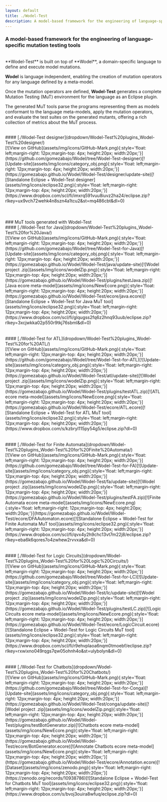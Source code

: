 ```yaml
---
layout: default
title: ./Wodel-Test
description: A model-based framework for the engineering of language-specific mutation testing tools
---
```


### A model-based framework for the engineering of language-specific mutation testing tools
<br>
**Wodel-Test** is built on top of **Wodel**, a domain-specific language to define and execute model mutations.

**Wodel** is language independent, enabling the creation of mutation operators for any language defined by a meta-model.

Once the mutation operators are defined, **Wodel-Test** generates a complete Mutation Testing (MuT) environment for the language as an Eclipse plugin.

The generated MuT tools parse the programs representing them as models conformant to the language meta-models, apply the mutation operators, and evaluate the test suites on the generated mutants, offering a rich collection of metrics about the MuT process.

<br>
#### [./Wodel-Test designer](dropdown/Wodel-Test%20plugins_Wodel-Test%20designer/)

<div style="text-align: left" markdown="1">
[![View on GitHub](assets/img/icons/GitHub-Mark.png){:style='float: left;margin-right: 12px;margin-top: 4px; height:20px; width:20px;'}](https://github.com/gomezabajo/Wodel/tree/Wodel-Test-designer)[![Update-site](assets/img/icons/category_obj.png){:style='float: left;margin-right: 12px;margin-top: 4px; height:20px; width:20px;'}](https://gomezabajo.github.io/Wodel/Wodel-Test/designer/update-site)[![Standalone Eclipse + Wodel-Test designer](assets/img/icons/eclipse32.png){:style='float: left;margin-right: 12px;margin-top: 4px; height:20px; width:20px;'}](https://www.dropbox.com/scl/fi/imxrq591vuu8iuvz2ha24/eclipse.zip?rlkey=ux9vch72wehk4n8szn4a1tcu2&st=mq486cbt&dl=0)
</div>
<br>
<br>

<br>
### MuT tools generated with Wodel-Test
<br>
#### [./Wodel-Test for Java](dropdown/Wodel-Test%20plugins_Wodel-Test%20for%20Java/)

<div style="text-align: left" markdown="1">
[![View on GitHub](assets/img/icons/GitHub-Mark.png){:style='float: left;margin-right: 12px;margin-top: 4px; height:20px; width:20px;'}](https://github.com/gomezabajo/Wodel/tree/Wodel-Test-for-Java)[![Update-site](assets/img/icons/category_obj.png){:style='float: left;margin-right: 12px;margin-top: 4px; height:20px; width:20px;'}](https://gomezabajo.github.io/Wodel/Wodel-Test/java/update-site)[![Wodel project .zip](assets/img/icons/wodelZip.png){:style='float: left;margin-right: 12px;margin-top: 4px; height:20px; width:20px;'}](https://gomezabajo.github.io/Wodel/Wodel-Test/plugins/testJava.zip)[![Java ecore meta-model](assets/img/icons/NewEcore.png){:style='float: left;margin-right: 12px;margin-top: 4px; height:20px; width:20px;'}](https://gomezabajo.github.io/Wodel/Wodel-Test/ecore/java.ecore)[![Standalone Eclipse + Wodel-Test for Java MuT tool](assets/img/icons/eclipse32.png){:style='float: left;margin-right: 12px;margin-top: 4px; height:20px; width:20px;'}](https://www.dropbox.com/scl/fi/glqugss2fq6z2hnq93uub/eclipse.zip?rlkey=3xcjwkka02p550r9tkj76sbml&dl=0)
</div>
<br>
<br>
#### [./Wodel-Test for ATL](dropdown/Wodel-Test%20plugins_Wodel-Test%20for%20ATL/)

<div style="text-align: left" markdown="1">
[![View on GitHub](assets/img/icons/GitHub-Mark.png){:style='float: left;margin-right: 12px;margin-top: 4px; height:20px; width:20px;'}](https://github.com/gomezabajo/Wodel/tree/Wodel-Test-for-ATL)[![Update-site](assets/img/icons/category_obj.png){:style='float: left;margin-right: 12px;margin-top: 4px; height:20px; width:20px;'}](https://gomezabajo.github.io/Wodel/Wodel-Test/atl/update-site)[![Wodel project .zip](assets/img/icons/wodelZip.png){:style='float: left;margin-right: 12px;margin-top: 4px; height:20px; width:20px;'}](https://gomezabajo.github.io/Wodel/Wodel-Test/plugins/testATL.zip)[![ATL ecore meta-model](assets/img/icons/NewEcore.png){:style='float: left;margin-right: 12px;margin-top: 4px; height:20px; width:20px;'}](https://gomezabajo.github.io/Wodel/Wodel-Test/ecore/ATL.ecore)[![Standalone Eclipse + Wodel-Test for ATL MuT tool](assets/img/icons/eclipse32.png){:style='float: left;margin-right: 12px;margin-top: 4px; height:20px; width:20px;'}](https://www.dropbox.com/s/kzbryl115py54g5/eclipse.zip?dl=0)
</div>
<br>
<br>
#### [./Wodel-Test for Finite Automata](dropdown/Wodel-Test%20plugins_Wodel-Test%20for%20Finite%20Automata/)

<div style="text-align: left" markdown="1">
[![View on GitHub](assets/img/icons/GitHub-Mark.png){:style='float: left;margin-right: 12px;margin-top: 4px; height:20px; width:20px;'}](https://github.com/gomezabajo/Wodel/tree/Wodel-Test-for-FA)[![Update-site](assets/img/icons/category_obj.png){:style='float: left;margin-right: 12px;margin-top: 4px; height:20px; width:20px;'}](https://gomezabajo.github.io/Wodel/Wodel-Test/fa/update-site)[![Wodel project .zip](assets/img/icons/wodelZip.png){:style='float: left;margin-right: 12px;margin-top: 4px; height:20px; width:20px;'}](https://gomezabajo.github.io/Wodel/Wodel-Test/plugins/testFA.zip)[![Finite Automata ecore meta-model](assets/img/icons/NewEcore.png){:style='float: left;margin-right: 12px;margin-top: 4px; height:20px; width:20px;'}](https://gomezabajo.github.io/Wodel/Wodel-Test/ecore/DFAAutomaton.ecore)[![Standalone Eclipse + Wodel-Test for Finite Automata MuT tool](assets/img/icons/eclipse32.png){:style='float: left;margin-right: 12px;margin-top: 4px; height:20px; width:20px;'}](https://www.dropbox.com/scl/fi/qvx4y2h9chc13vt7m22j8/eclipse.zip?rlkey=eba6k6qores7o4zwhew2rvvxa&dl=0)
</div>
<br>
<br>
#### [./Wodel-Test for Logic Circuits](dropdown/Wodel-Test%20plugins_Wodel-Test%20for%20Logic%20Circuits/)

<div style="text-align: left" markdown="1">
[![View on GitHub](assets/img/icons/GitHub-Mark.png){:style='float: left;margin-right: 12px;margin-top: 4px; height:20px; width:20px;'}](https://github.com/gomezabajo/Wodel/tree/Wodel-Test-for-LC)[![Update-site](assets/img/icons/category_obj.png){:style='float: left;margin-right: 12px;margin-top: 4px; height:20px; width:20px;'}](https://gomezabajo.github.io/Wodel/Wodel-Test/lc/update-site)[![Wodel project .zip](assets/img/icons/wodelZip.png){:style='float: left;margin-right: 12px;margin-top: 4px; height:20px; width:20px;'}](https://gomezabajo.github.io/Wodel/Wodel-Test/plugins/testLC.zip)[![Logic Circuits ecore meta-model](assets/img/icons/NewEcore.png){:style='float: left;margin-right: 12px;margin-top: 4px; height:20px; width:20px;'}](https://gomezabajo.github.io/Wodel/Wodel-Test/ecore/LogicCircuit.ecore)[![Standalone Eclipse + Wodel-Test for Logic Circuits MuT tool](assets/img/icons/eclipse32.png){:style='float: left;margin-right: 12px;margin-top: 4px; height:20px; width:20px;'}](https://www.dropbox.com/scl/fi/r9ehvplaoa6nqm0tmoebf/eclipse.zip?rlkey=rxwixno049rqgs7qw05ohnh4o&st=ulybolyn&dl=0)
</div>
<br>
<br>
#### [./Wodel-Test for Chatbots](dropdown/Wodel-Test%20plugins_Wodel-Test%20for%20Chatbots/)

<div style="text-align: left" markdown="1">
[![View on GitHub](assets/img/icons/GitHub-Mark.png){:style='float: left;margin-right: 12px;margin-top: 4px; height:20px; width:20px;'}](https://github.com/gomezabajo/Wodel/tree/Wodel-Test-for-Conga)[![Update-site](assets/img/icons/category_obj.png){:style='float: left;margin-right: 12px;margin-top: 4px; height:20px; width:20px;'}](https://gomezabajo.github.io/Wodel/Wodel-Test/conga/update-site)[![Wodel project .zip](assets/img/icons/wodelZip.png){:style='float: left;margin-right: 12px;margin-top: 4px; height:20px; width:20px;'}](https://gomezabajo.github.io/Wodel/Wodel-Test/plugins/testBotGenerator.zip)[![Chatbots ecore meta-model](assets/img/icons/NewEcore.png){:style='float: left;margin-right: 12px;margin-top: 4px; height:20px; width:20px;'}](https://gomezabajo.github.io/Wodel/Wodel-Test/ecore/BotGenerator.ecore)[![Annotate Chatbots ecore meta-model](assets/img/icons/NewEcore.png){:style='float: left;margin-right: 12px;margin-top: 4px; height:20px; width:20px;'}](https://gomezabajo.github.io/Wodel/Wodel-Test/ecore/Annotation.ecore)[![Dataset](assets/img/icons/zenodo.png){:style='float: left;margin-right: 12px;margin-top: 4px; height:20px; width:20px;'}](https://zenodo.org/records/10938786)[![Standalone Eclipse + Wodel-Test for Chatbots MuT tool](assets/img/icons/eclipse32.png){:style='float: left;margin-right: 12px;margin-top: 4px; height:20px; width:20px;'}](https://www.dropbox.com/s/bvoj3ouira8wfuq/eclipse.zip?dl=0)
</div>
<br>
<br>